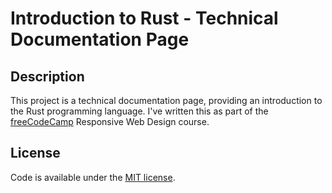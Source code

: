# Introduction to Rust - Technical Documentation Page

## Description

This project is a technical documentation page, providing an introduction to
the Rust programming language. I've written this as part of the [freeCodeCamp][fcc]
Responsive Web Design course.

[fcc]: http://freecodecamp.org/

## License

Code is available under the [MIT license](LICENSE).
